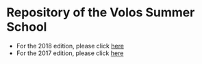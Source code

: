 # Repository of the Volos Summer School

* For the 2018 edition, please click [here](VSS_2017/README.md)
* For the 2017 edition, please click [here](VSS_2017/README.md)
